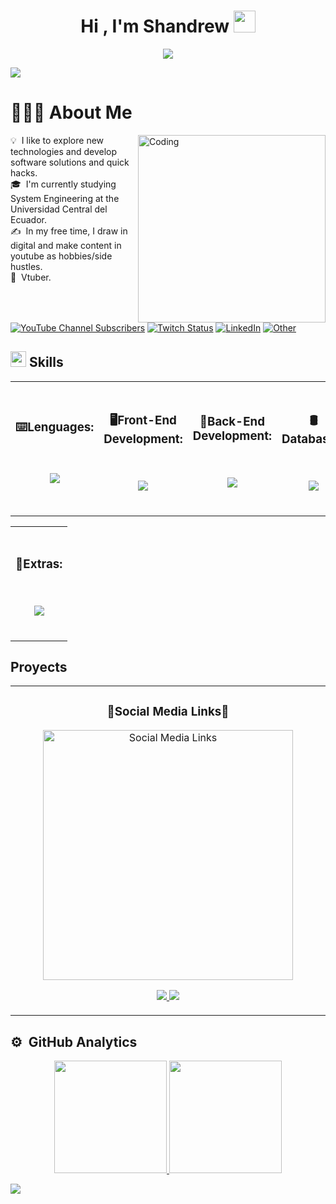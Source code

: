 
<h1 align="center"><b>Hi , I'm Shandrew </b><img src="https://media.giphy.com/media/hvRJCLFzcasrR4ia7z/giphy.gif" width="35"></h1>
<p align="center">
 <img src="https://readme-typing-svg.herokuapp.com?font=Time+New+Roman&color=cyan&size=25&center=true&vCenter=true&width=600&height=100&lines=Full+Stack+Developer..&hearts;++;Active+Learner;Love+to+learn+new+stuffs.<3,;Vtuber">
</p>
<a href="https://www.youtube.com/watch?v=dQw4w9WgXcQ"><img src="https://user-images.githubusercontent.com/73097560/115834477-dbab4500-a447-11eb-908a-139a6edaec5c.gif"></a>

<h1>👨🏻‍💻 About Me</h1> 
<img align="right" alt="Coding" width="300" src="https://cdn.dribbble.com/users/1277312/screenshots/14733298/media/39b1045e593737587dd60e42c8422d1f.gif" >

💡 &nbsp;I like to explore new technologies and develop software solutions and quick hacks.\
🎓 &nbsp;I'm currently studying System Engineering at the Universidad Central del Ecuador.\
✍️ &nbsp;In my free time, I draw in digital and make content in youtube as hobbies/side hustles.\
🤡 &nbsp;Vtuber.
<p align="center">
  
  [![YouTube Channel Subscribers](https://img.shields.io/youtube/channel/subscribers/UCjxyFoqzFm45CJmOB6ANqiA?style=social)](https://www.youtube.com/@Shandrew?sub_confirmation=1)
  [![Twitch Status](https://img.shields.io/twitch/status/elshandrew?style=social)](https://www.twitch.tv/elshandrew)
  [![LinkedIn](https://img.shields.io/badge/LinkedIn-0077B5?style=message)](https://www.linkedin.com/in/andr%C3%A9s-rom%C3%A1n/)
  [![Other](https://img.shields.io/badge/More-0077B5?style=message)](https://shandrewcard.netlify.app/)
</p>
<h2><img src="https://media2.giphy.com/media/QssGEmpkyEOhBCb7e1/giphy.gif?cid=ecf05e47a0n3gi1bfqntqmob8g9aid1oyj2wr3ds3mg700bl&rid=giphy.gif" width ="25"> Skills</h2>
<p align="center">

<table align="center">
  <td width="auto">
    <h3 align="center">⌨️Lenguages:</h3>
    <br>   
<p align="center">
  <a href="https://skillicons.dev">
    <img src="https://skillicons.dev/icons?i=java,cs,python&perline=14" />
  </a>
</p></td>
<td width="auto">
      <br>   
    <h3 align="center">🖥️Front-End Development:</h3>
    <br>   
<p align="center">
  <a href="https://skillicons.dev">
    <img src="https://skillicons.dev/icons?i=js,css,html,react,bootstrap&perline=14" />
  </a>
</p>
<br>
</td>
  <td width="auto">
      <br>   
    <h3 align="center">🚧Back-End Development:</h3>
    <br>   
<p align="center">
  <a href="https://skillicons.dev">
    <img src="https://skillicons.dev/icons?i=dotnet,spring,fastapi&perline=14" />
  </a>
</p>
<br>    
</td>
   <td width="auto">
      <br>   
    <h3 align="center">🛢️Databases:</h3>
    <br>   
<p align="center">
  <a href="https://skillicons.dev">
    <img src="https://skillicons.dev/icons?i=mongodb,mysql,postgres&perline=14" />
  </a>
</p>
<br>    
</td>
</table>

</p>
<table align="center">
  <td width="auto">
      <br>   
    <h3 align="center">🚧Extras:</h3>
    <br>   
<p align="center">
  <a href="https://skillicons.dev">
    <img src="https://skillicons.dev/icons?i=git,github,arch,bash,blender,discord,docker,gitlab,gmail,idea,linkedin,linux,ps,postman,pycharm,selenium,tensorflow,ubuntu,visualstudio,vscode,windows&perline=14" />
  </a>
</p>
<br>    
</td>
</table>
<h2>Proyects</h2>
<table>
  <td width="50%">
    <h3 align="center">🔗Social Media Links🔗</h3>
    <div align="center">
      <a href="https://github.com/andrew001s/shandrewcard" target="_blank"><img src="https://i.imgur.com/jJR24Wc.png" width="400" alt="Social Media Links"></a>
      <p>
        <a href="https://github.com/andrew001s/shandrewcard" target="_blank">
          <img src="https://img.shields.io/badge/Code-B4A4DC?style=for-the-badge&logo=github&logoColor=white&color=black">
        </a>
        <a href="https://shandrewcard.netlify.app/" target="_blank">
          <img src="https://img.shields.io/badge/-Page-green?style=for-the-badge&color=gray">
        </a>
      </p>
    </div>                                                                                       
  </td>                           
</table>  
<h2>⚙️ &nbsp;GitHub Analytics</h2>
<p align="center">
<a href="https://github.com/andrew001s">
  <img height="180em" src="https://github-readme-stats-eight-theta.vercel.app/api?username=andrew001s&show_icons=true&theme=tokyonight&include_all_commits=true&count_private=true"/>
  <img height="180em" src="https://github-readme-stats-eight-theta.vercel.app/api/top-langs/?username=andrew001s&layout=compact&langs_count=8&theme=tokyonight"/>
</a>
</p>
<a href="https://www.youtube.com/watch?v=dQw4w9WgXcQ"><img src="https://user-images.githubusercontent.com/73097560/115834477-dbab4500-a447-11eb-908a-139a6edaec5c.gif"></a>
